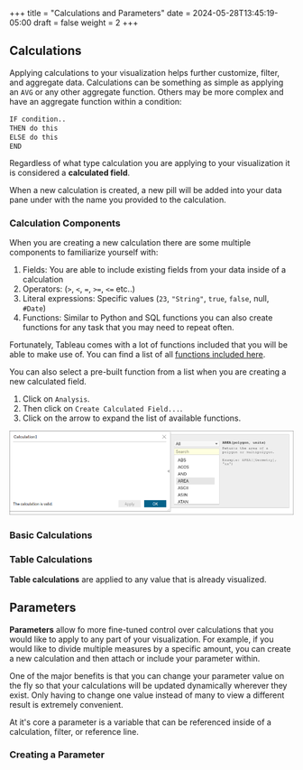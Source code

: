 +++
title = "Calculations and Parameters"
date = 2024-05-28T13:45:19-05:00
draft = false
weight = 2
+++

## Calculations

Applying calculations to your visualization helps further customize, filter, and aggregate data. Calculations can be something as simple as applying an `AVG` or any other aggregate function. Others may be more complex and have an aggregate function within a condition:

```console
IF condition..
THEN do this
ELSE do this
END
```

Regardless of what type calculation you are applying to your visualization it is considered a **calculated field**.

When a new calculation is created, a new pill will be added into your data pane under with the name you provided to the calculation.

### Calculation Components

When you are creating a new calculation there are some multiple components to familiarize yourself with:
1. Fields: You are able to include existing fields from your data inside of a calculation
1. Operators: (`>`, `<`, `=`, `>=`, `<=` etc..)
1. Literal expressions: Specific values (`23`, `"String"`, `true`, `false`, null, `#Date`)
1. Functions: Similar to Python and SQL functions you can also create functions for any task that you may need to repeat often.

Fortunately, Tableau comes with a lot of functions included that you will be able to make use of. You can find a list of all [functions included here](https://help.tableau.com/current/pro/desktop/en-us/functions_all_categories.htm).

You can also select a pre-built function from a list when you are creating a new calculated field.

1. Click on `Analysis`.
1. Then click on `Create Calculated Field...`.
1. Click on the arrow to expand the list of available functions.

![Creation of a new calculated field within Tableau public, expanding the list of available functions](pictures/tableau-available-functions.png?classes=border)

### Basic Calculations



### Table Calculations

**Table calculations** are applied to any value that is already visualized. 

## Parameters

**Parameters** allow fo more fine-tuned control over calculations that you would like to apply to any part of your visualization. For example, if you would like to divide multiple measures by a specific amount, you can create a new calculation and then attach or include your parameter within. 

One of the major benefits is that you can change your parameter value on the fly so that your calculations will be updated dynamically wherever they exist. Only having to change one value instead of many to view a different result is extremely convenient.

At it's core a parameter is a variable that can be referenced inside of a calculation, filter, or reference line.

### Creating a Parameter
